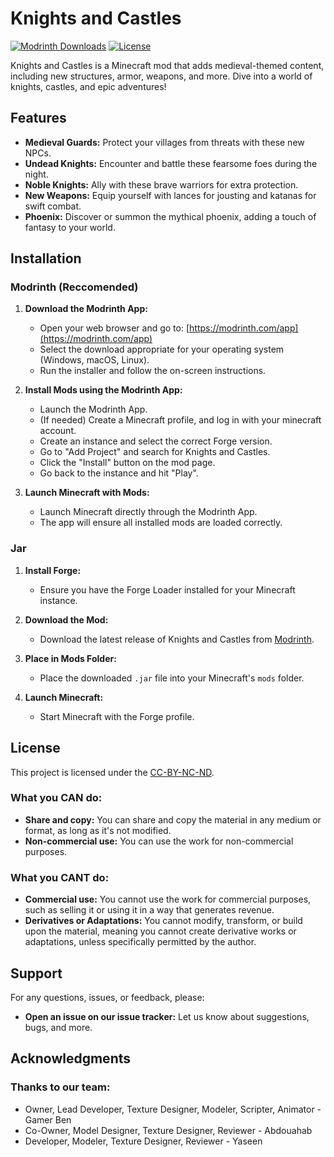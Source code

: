 # Knights and Castles

[![Modrinth Downloads](https://img.shields.io/modrinth/dt/knights-and-castles?logo=modrinth&label=Modrinth%20Downloads&style=flat&color=242629&labelColor=00AF5C&logoColor=white)](https://modrinth.com/mod/knights-and-castles)
[![License](https://img.shields.io/badge/License-CC--BY--NC--ND-blue)](LICENSE)

Knights and Castles is a Minecraft mod that adds medieval-themed content, including new structures, armor, weapons, and more. Dive into a world of knights, castles, and epic adventures!

## Features

*   **Medieval Guards:** Protect your villages from threats with these new NPCs.
*   **Undead Knights:** Encounter and battle these fearsome foes during the night.
*   **Noble Knights:** Ally with these brave warriors for extra protection.
*   **New Weapons:** Equip yourself with lances for jousting and katanas for swift combat.
*   **Phoenix:** Discover or summon the mythical phoenix, adding a touch of fantasy to your world.

## Installation
### Modrinth (Reccomended)
1.  **Download the Modrinth App:**
    * Open your web browser and go to: [https://modrinth.com/app](https://modrinth.com/app)
    * Select the download appropriate for your operating system (Windows, macOS, Linux).
    * Run the installer and follow the on-screen instructions.

2.  **Install Mods using the Modrinth App:**
    * Launch the Modrinth App.
    * (If needed) Create a Minecraft profile, and log in with your minecraft account.
    * Create an instance and select the correct Forge version.
    * Go to "Add Project" and search for Knights and Castles.
    * Click the "Install" button on the mod page.
    * Go back to the instance and hit "Play".

3.  **Launch Minecraft with Mods:**
    * Launch Minecraft directly through the Modrinth App.
    * The app will ensure all installed mods are loaded correctly.

### Jar
1.  **Install Forge:**
    * Ensure you have the Forge Loader installed for your Minecraft instance.

2.  **Download the Mod:**
    * Download the latest release of Knights and Castles from [Modrinth](https://modrinth.com/mod/knights-and-castles).

3.  **Place in Mods Folder:**
    * Place the downloaded `.jar` file into your Minecraft's `mods` folder.

4.  **Launch Minecraft:**
    * Start Minecraft with the Forge profile.

## License

This project is licensed under the [CC-BY-NC-ND](LICENSE).

### What you **CAN** do:
* **Share and copy:** You can share and copy the material in any medium or format, as long as it's not modified.
* **Non-commercial use:** You can use the work for non-commercial purposes.

### What you **CANT** do:
* **Commercial use:** You cannot use the work for commercial purposes, such as selling it or using it in a way that generates revenue.
* **Derivatives or Adaptations:** You cannot modify, transform, or build upon the material, meaning you cannot create derivative works or adaptations, unless specifically permitted by the author. 

## Support

For any questions, issues, or feedback, please:

* **Open an issue on our issue tracker:** Let us know about suggestions, bugs, and more.

## Acknowledgments

### Thanks to our team: 
* Owner, Lead Developer, Texture Designer, Modeler, Scripter, Animator - Gamer Ben
* Co-Owner, Model Designer, Texture Designer, Reviewer - Abdouahab
* Developer, Modeler, Texture Designer, Reviewer - Yaseen

